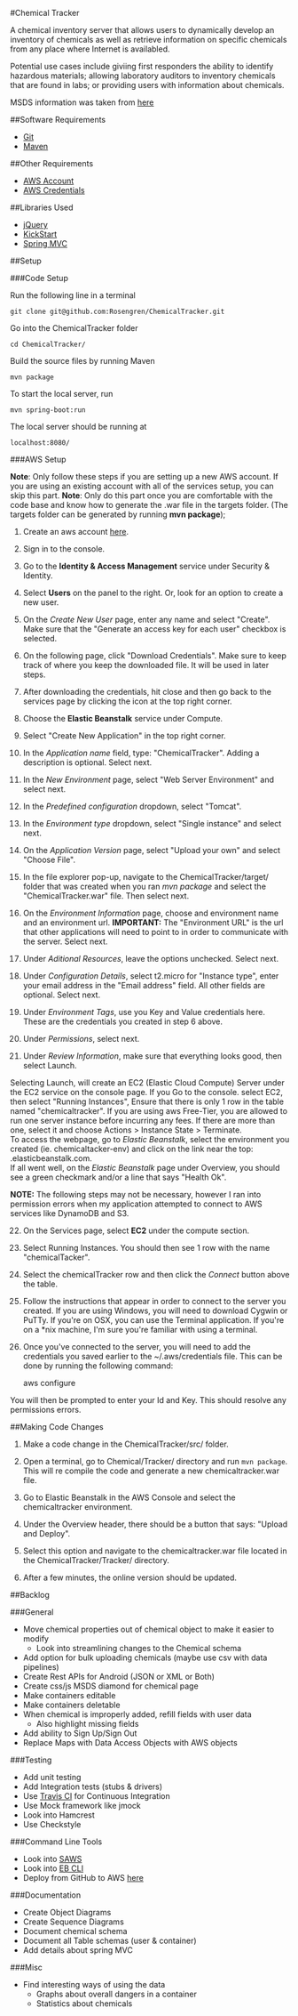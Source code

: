 #Chemical Tracker

A chemical inventory server that allows users to dynamically develop an inventory of chemicals as
well as retrieve information on specific chemicals from any place where Internet is availabled.

Potential use cases include giviing first responders the ability to identify hazardous materials;
allowing laboratory auditors to inventory chemicals that are found in labs; or providing users
with information about chemicals.

MSDS information was taken from [here](http://www.sciencelab.com/msdsList.php)

##Software Requirements

* [Git](https://git-scm.com)
* [Maven](https://maven.apache.org)

##Other Requirements

* [AWS Account](https://aws.amazon.com/)
* [AWS Credentials](http://docs.aws.amazon.com/general/latest/gr/aws-security-credentials.html)

##Libraries Used

* [jQuery](https://jquery.com/)
* [KickStart](http://getkickstart.com/)
* [Spring MVC](http://spring.io/)

##Setup

###Code Setup

Run the following line in a terminal

    git clone git@github.com:Rosengren/ChemicalTracker.git

Go into the ChemicalTracker folder

    cd ChemicalTracker/

Build the source files by running Maven

    mvn package

To start the local server, run

    mvn spring-boot:run

The local server should be running at

    localhost:8080/

###AWS Setup

__Note__: Only follow these steps if you are setting up a new AWS account. If you are using an
existing account with all of the services setup, you can skip this part.
__Note__: Only do this part once you are comfortable with the code base and know how to generate
the .war file in the targets folder. (The targets folder can be generated by running **mvn package**);

1. Create an aws account [here](https://aws.amazon.com/).

2. Sign in to the console.

3. Go to the **Identity & Access Management** service under Security & Identity.

4. Select **Users** on the panel to the right. Or, look for an option to create a new user.

5. On the _Create New User_ page, enter any name and select "Create". Make sure that the "Generate an access key for each user" checkbox is selected.

6. On the following page, click "Download Credentials". Make sure to keep track of where you keep the downloaded file. It will be used in later steps.

7. After downloading the credentials, hit close and then go back to the services page by clicking the icon at the top right corner.

8. Choose the **Elastic Beanstalk** service under Compute.

9. Select "Create New Application" in the top right corner.

10. In the _Application name_ field, type: "ChemicalTracker". Adding a description is optional. Select next.

11. In the _New Environment_ page, select "Web Server Environment" and select next.

12. In the  _Predefined configuration_ dropdown, select "Tomcat".

13. In the _Environment type_ dropdown, select "Single instance" and select next.

14. On the _Application Version_ page, select "Upload your own" and select "Choose File".

15. In the file explorer pop-up, navigate to the ChemicalTracker/target/ folder that was created when you ran _mvn package_ and select the "ChemicalTracker.war" file. Then select next.

16. On the _Environment Information_ page, choose and environment name and an environment url.
__IMPORTANT:__ The "Environment URL" is the url that other applications will need to point to in
order to communicate with the server. Select next.

17. Under _Aditional Resources_, leave the options unchecked.  Select next.

18. Under _Configuration Details_, select t2.micro for "Instance type", enter your email address
in the "Email address" field. All other fields are optional. Select next.

19. Under _Environment Tags_, use you Key and Value credentials here. These are the credentials you created in step 6 above.

20. Under _Permissions_, select next.

21. Under _Review Information_, make sure that everything looks good, then select Launch.

Selecting Launch, will create an EC2 (Elastic Cloud Compute) Server under the EC2 service on the
console page. If you Go to the console. select EC2, then select "Running Instances", Ensure that
there is only 1 row in the table named "chemicaltracker". If you are using aws Free-Tier, you are
allowed to run one server instance before incurring any fees. If there are more than one, select
it and choose Actions > Instance State > Terminate.
<br/>
To access the webpage, go to _Elastic Beanstalk_, select the environment you created (ie.
chemicaltacker-env) and click on the link near the top: <url>.elasticbeanstalk.com.
<br/>
If all went well, on the _Elastic Beanstalk_ page under Overview, you should see a green
checkmark and/or a line that says "Health Ok".
<br/>

__NOTE:__ The following steps may not be necessary, however I ran into permission errors when my application attempted to connect to AWS services like DynamoDB
and S3.

22. On the Services page, select **EC2** under the compute section.

23. Select Running Instances. You should then see 1 row with the name "chemicalTacker".

24. Select the chemicalTracker row and then click the _Connect_ button above the table.

25. Follow the instructions that appear in order to connect to the server you created. If you are using Windows, you will need to download
Cygwin or PuTTy. If you're on OSX, you can use the Terminal application. If you're on a \*nix machine, I'm sure you're familiar with using a terminal.

26. Once you've connected to the server, you will need to add the credentials you saved earlier to the ~/.aws/credentials file. This can be done by running the following command:

    aws configure

You will then be prompted to enter your Id and Key. This should resolve any permissions errors.

##Making Code Changes

1. Make a code change in the ChemicalTracker/src/ folder.

2. Open a terminal, go to Chemical/Tracker/ directory and run `mvn package`. This will re compile
the code and generate a new chemicaltracker.war file.

3. Go to Elastic Beanstalk in the AWS Console and select the chemicaltracker environment.

4. Under the Overview header, there should be a button that says: "Upload and Deploy".

5. Select this option and navigate to the chemicaltracker.war file located in the
ChemicalTracker/Tracker/ directory.

6. After a few minutes, the online version should be updated.

##Backlog

###General
- Move chemical properties out of chemical object to make it easier to modify
    - Look into streamlining changes to the Chemical schema
- Add option for bulk uploading chemicals (maybe use csv with data pipelines)
- Create Rest APIs for Android (JSON or XML or Both)
- Create css/js MSDS diamond for chemical page
- Make containers editable
- Make containers deletable
- When chemical is improperly added, refill fields with user data
    - Also highlight missing fields
- Add ability to Sign Up/Sign Out
- Replace Maps with Data Access Objects with AWS objects

###Testing
- Add unit testing
- Add Integration tests (stubs & drivers)
- Use [Travis CI](https://travis-ci.org/getting_started) for Continuous Integration
- Use Mock framework like jmock
- Look into Hamcrest
- Use Checkstyle

###Command Line Tools
- Look into [SAWS](https://github.com/donnemartin/saws)
- Look into [EB CLI](http://docs.aws.amazon.com/elasticbeanstalk/latest/dg/eb-cli3-install.html)
- Deploy from GitHub to AWS [here](http://docs.aws.amazon.com/codedeploy/latest/userguide/github-integ-tutorial.html)

###Documentation
- Create Object Diagrams
- Create Sequence Diagrams
- Document chemical schema
- Document all Table schemas (user & container)
- Add details about spring MVC

###Misc
- Find interesting ways of using the data
    - Graphs about overall dangers in a container
    - Statistics about chemicals
